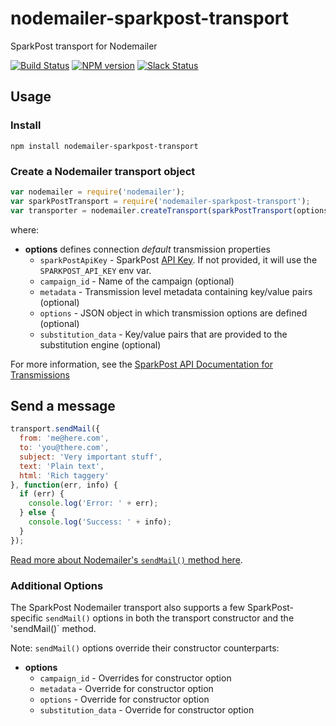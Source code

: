 # nodemailer-sparkpost-transport

SparkPost transport for Nodemailer

[![Build Status](https://travis-ci.org/SparkPost/nodemailer-sparkpost-transport.svg?branch=master)](https://travis-ci.org/SparkPost/nodemailer-sparkpost-transport)
[![NPM version](https://badge.fury.io/js/nodemailer-sparkpost-transport.png)](http://badge.fury.io/js/nodemailer-sparkpost-transport) [![Slack Status](http://slack.sparkpost.com/badge.svg)](http://slack.sparkpost.com)

## Usage

### Install

```
npm install nodemailer-sparkpost-transport
```

### Create a Nodemailer transport object

```javascript
var nodemailer = require('nodemailer');
var sparkPostTransport = require('nodemailer-sparkpost-transport');
var transporter = nodemailer.createTransport(sparkPostTransport(options))
```

where:

  - **options** defines connection _default_ transmission properties
    - `sparkPostApiKey` - SparkPost [API Key](https://app.sparkpost.com/account/credentials). If not provided, it will use the `SPARKPOST_API_KEY` env var.
    - `campaign_id` - Name of the campaign (optional)
    - `metadata` - Transmission level metadata containing key/value pairs (optional)
    - `options` - JSON object in which transmission options are defined (optional)
    - `substitution_data` - Key/value pairs that are provided to the substitution engine (optional)

  For more information, see the [SparkPost API Documentation for Transmissions](https://developers.sparkpost.com/api/transmissions)

## Send a message

```javascript
transport.sendMail({
  from: 'me@here.com',
  to: 'you@there.com',
  subject: 'Very important stuff',
  text: 'Plain text',
  html: 'Rich taggery'
}, function(err, info) {
  if (err) {
    console.log('Error: ' + err);
  } else {
    console.log('Success: ' + info);
  }
});
```

[Read more about Nodemailer's `sendMail()` method here](https://github.com/nodemailer/nodemailer#sending-mail).

### Additional Options

The SparkPost Nodemailer transport also supports a few SparkPost-specific `sendMail()` options in both the transport constructor and the 'sendMail()` method.

Note: `sendMail()` options override their constructor counterparts:

  - **options**
    - `campaign_id` - Overrides for constructor option
    - `metadata` - Override for constructor option
    - `options` - Override for constructor option
    - `substitution_data` - Override for constructor option
